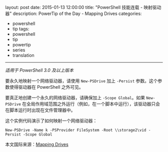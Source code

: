 layout: post
date: 2015-01-13 12:00:00
title: "PowerShell 技能连载 - 映射驱动器"
description: PowerTip of the Day - Mapping Drives
categories:
- powershell
- tip
tags:
- powershell
- tip
- powertip
- series
- translation
---
_适用于 PowerShell 3.0 及以上版本_

要永久地映射一个网络驱动器，请使用 `New-PSDrive` 加上 `-Persist` 参数。这个参数使得驱动器在 PowerShell 之外可见。

要真正地创建一个永久的网络驱动器，请确保加上 `-Scope Global`。如果 `New-PSDrive` 在全局作用域范围之外运行（例如，在一个脚本中运行），该驱动器只会在脚本运行时出现在文件管理器中。

这个实例代码演示了如何映射一个网络驱动器：

    New-PSDrive -Name k -PSProvider FileSystem -Root \\storage2\vid -Persist -Scope Global

<!--more-->
本文国际来源：[Mapping Drives](http://community.idera.com/powershell/powertips/b/tips/posts/mapping-drives)
